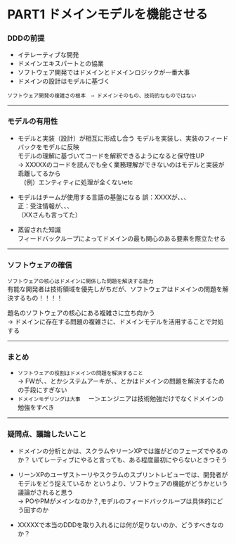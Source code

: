# PART1 ドメインモデルを機能させる
### DDDの前提　
* イテレーティブな開発
* ドメインエキスパートとの協業
* ソフトウェア開発ではドメインとドメインロジックが一番大事
* ドメインの設計はモデルに基づく

`ソフトウェア開発の複雑さの根本　→ ドメインそのもの、技術的なものではない`

--- 
### モデルの有用性
* モデルと実装（設計）が相互に形成し合う
モデルを実装し、実装のフィードバックをモデルに反映  
モデルの理解に基づいてコードを解釈できるようになると保守性UP    
    → XXXXXのコードを読んでも全く業務理解ができないのはモデルと実装が乖離してるから  
           　(例）エンティティに処理が全くないetc  

* モデルはチームが使用する言語の基盤になる
誤：XXXXが、、、  
正：受注情報が、、、  
（XXさんも言ってた）

* 蒸留された知識  
フィードバックループによってドメインの最も関心のある要素を際立たせる  

---  

### ソフトウェアの確信
`ソフトウェアの核心はドメインに関係した問題を解決する能力`  
有能な開発者は技術領域を優先しがちだが、ソフトウェアはドメインの問題を解決するもの！！！！

題名のソフトウェアの核心にある複雑さに立ち向かう  
→ ドメインに存在する問題の複雑さに、ドメインモデルを活用することで対処する  

---
### まとめ
* `ソフトウェアの役割はドメインの問題を解決すること`  
  -> FWが、、とかシステムアーキが、、とかはドメインの問題を解決するための手段にすぎない  
* `ドメインモデリングは大事`
　ー＞エンジニアは技術勉強だけでなくドメインの勉強をすべき

--- 
### 疑問点、議論したいこと
* ドメインの分析とかは、スクラムやリーンXPでは誰がどのフェーズでやるのか？
  いてレーティブにやると言っても、ある程度最初にやらないときつそう
* リーンXPのユーザストーリやスクラムのスプリントレビューでは、開発者がモデルをどう捉えているか
というより、ソフトウェアの機能がどうかという議論がされると思う  
→ POやPMがメインなのか？,モデルのフィードバックループは具体的にどう回すのか

* XXXXXで本当のDDDを取り入れるには何が足りないのか、どうすべきなのか？